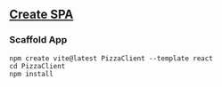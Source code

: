 
## [Create SPA](https://learn.microsoft.com/en-us/training/modules/build-web-api-minimal-spa)

### Scaffold App

```
npm create vite@latest PizzaClient --template react
cd PizzaClient
npm install
```